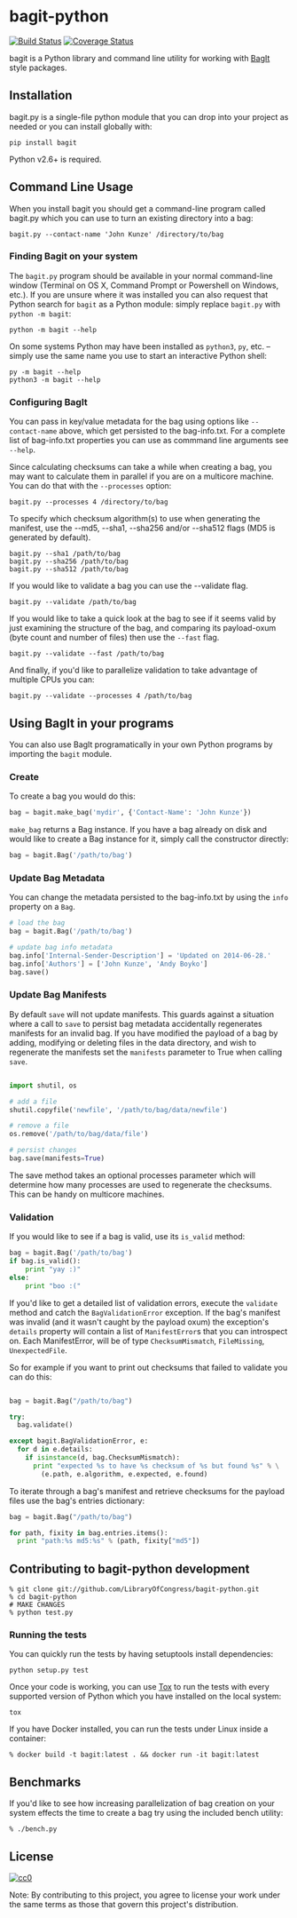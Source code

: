 # bagit-python

[![Build Status](https://travis-ci.org/LibraryOfCongress/bagit-python.svg)](http://travis-ci.org/LibraryOfCongress/bagit-python)
[![Coverage Status](https://coveralls.io/repos/github/LibraryOfCongress/bagit-python/badge.svg?branch=master)](https://coveralls.io/github/LibraryOfCongress/bagit-python?branch=master)

bagit is a Python library and command line utility for working with  [BagIt](http://purl.org/net/bagit) style packages.

## Installation

bagit.py is a single-file python module that you can drop into your project as
needed or you can install globally with:

    pip install bagit

Python v2.6+ is required.

## Command Line Usage

When you install bagit you should get a command-line program called bagit.py
which you can use to turn an existing directory into a bag:

    bagit.py --contact-name 'John Kunze' /directory/to/bag

### Finding Bagit on your system

The `bagit.py` program should be available in your normal command-line window
(Terminal on OS X, Command Prompt or Powershell on Windows, etc.). If you are
unsure where it was installed you can also request that Python search for
`bagit` as a Python module: simply replace `bagit.py` with `python -m bagit`:

    python -m bagit --help

On some systems Python may have been installed as `python3`, `py`, etc. –
simply use the same name you use to start an interactive Python shell:

    py -m bagit --help
    python3 -m bagit --help

### Configuring BagIt

You can pass in key/value metadata for the bag using options like
`--contact-name` above, which get persisted to the bag-info.txt. For a
complete list of bag-info.txt properties you can use as commmand line
arguments see `--help`.

Since calculating checksums can take a while when creating a bag, you may want
to calculate them in parallel if you are on a multicore machine. You can do
that with the `--processes` option:

    bagit.py --processes 4 /directory/to/bag

To specify which checksum algorithm(s) to use when generating the manifest,
use the --md5, --sha1, --sha256 and/or --sha512 flags (MD5 is generated by default).

    bagit.py --sha1 /path/to/bag
    bagit.py --sha256 /path/to/bag
    bagit.py --sha512 /path/to/bag

If you would like to validate a bag you can use the --validate flag.

    bagit.py --validate /path/to/bag

If you would like to take a quick look at the bag to see if it seems valid
by just examining the structure of the bag, and comparing its payload-oxum (byte
count and number of files) then use the `--fast` flag.

    bagit.py --validate --fast /path/to/bag

And finally, if you'd like to parallelize validation to take advantage of
multiple CPUs you can:

    bagit.py --validate --processes 4 /path/to/bag

## Using BagIt in your programs

You can also use BagIt programatically in your own Python programs by importing
the `bagit` module.

### Create

To create a bag you would do this:

```python
bag = bagit.make_bag('mydir', {'Contact-Name': 'John Kunze'})
```

`make_bag` returns a Bag instance. If you have a bag already on disk and would
like to create a Bag instance for it, simply call the constructor directly:

```python
bag = bagit.Bag('/path/to/bag')
```

### Update Bag Metadata

You can change the metadata persisted to the bag-info.txt by using the `info`
property on a `Bag`.

```python
# load the bag
bag = bagit.Bag('/path/to/bag')

# update bag info metadata
bag.info['Internal-Sender-Description'] = 'Updated on 2014-06-28.'
bag.info['Authors'] = ['John Kunze', 'Andy Boyko']
bag.save()
```

### Update Bag Manifests

By default `save` will not update manifests. This guards against a situation
where a call to `save` to persist bag metadata accidentally regenerates
manifests for an invalid bag. If you have modified the payload of a bag by
adding, modifying or deleting files in the data directory, and wish to
regenerate the manifests set the `manifests` parameter to True when calling
`save`.

```python

import shutil, os

# add a file
shutil.copyfile('newfile', '/path/to/bag/data/newfile')

# remove a file
os.remove('/path/to/bag/data/file')

# persist changes
bag.save(manifests=True)
```

The save method takes an optional processes parameter which will
determine how many processes are used to regenerate the checksums.
This can be handy on multicore machines.

### Validation

If you would like to see if a bag is valid, use its `is_valid` method:

```python
bag = bagit.Bag('/path/to/bag')
if bag.is_valid():
    print "yay :)"
else:
    print "boo :("
```

If you'd like to get a detailed list of validation errors,
execute the `validate` method and catch the `BagValidationError`
exception. If the bag's manifest was invalid (and it wasn't caught by the
payload oxum) the exception's `details` property will contain a list of
`ManifestError`s that you can introspect on. Each ManifestError, will be of
type `ChecksumMismatch`, `FileMissing`, `UnexpectedFile`.

So for example if you want to print out checksums that failed to validate
you can do this:

```python

bag = bagit.Bag("/path/to/bag")

try:
  bag.validate()

except bagit.BagValidationError, e:
  for d in e.details:
    if isinstance(d, bag.ChecksumMismatch):
      print "expected %s to have %s checksum of %s but found %s" % \
        (e.path, e.algorithm, e.expected, e.found)
```

To iterate through a bag's manifest and retrieve checksums for the payload
files use the bag's entries dictionary:

```python
bag = bagit.Bag("/path/to/bag")

for path, fixity in bag.entries.items():
  print "path:%s md5:%s" % (path, fixity["md5"])
```

## Contributing to bagit-python development

    % git clone git://github.com/LibraryOfCongress/bagit-python.git
    % cd bagit-python
    # MAKE CHANGES
    % python test.py

### Running the tests

You can quickly run the tests by having setuptools install dependencies:

    python setup.py test

Once your code is working, you can use [Tox](https://tox.readthedocs.io/) to run
the tests with every supported version of Python which you have installed on
the local system:

    tox

If you have Docker installed, you can run the tests under Linux inside a
container:

    % docker build -t bagit:latest . && docker run -it bagit:latest

## Benchmarks

If you'd like to see how increasing parallelization of bag creation on
your system effects the time to create a bag try using the included bench
utility:

    % ./bench.py

License
-------

[![cc0](http://i.creativecommons.org/p/zero/1.0/88x31.png)](http://creativecommons.org/publicdomain/zero/1.0/)

Note: By contributing to this project, you agree to license your work under the
same terms as those that govern this project's distribution.
